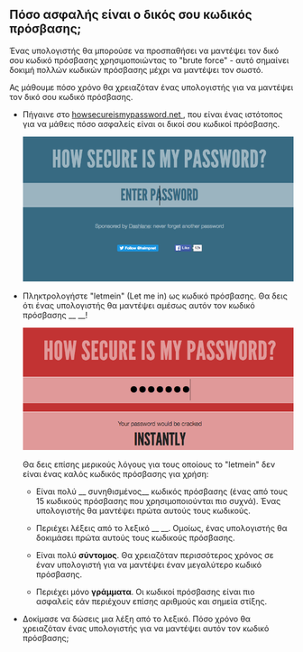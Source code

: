 ## Πόσο ασφαλής είναι ο δικός σου κωδικός πρόσβασης;

Ένας υπολογιστής θα μπορούσε να προσπαθήσει να μαντέψει τον δικό σου κωδικό πρόσβασης χρησιμοποιώντας το "brute force" - αυτό σημαίνει δοκιμή πολλών κωδικών πρόσβασης μέχρι να μαντέψει τον σωστό.

Ας μάθουμε πόσο χρόνο θα χρειαζόταν ένας υπολογιστής για να μαντέψει τον δικό σου κωδικό πρόσβασης.



+ Πήγαινε στο <a href="https://howsecureismypassword.net/" target="_blank"> howsecureismypassword.net </a>, που είναι ένας ιστότοπος για να μάθεις πόσο ασφαλείς είναι οι δικοί σου κωδικοί πρόσβασης.

    ![στιγμιότυπο οθόνης](images/passwords-secure.png)

+ Πληκτρολογήστε "letmein" (Let me in) ως κωδικό πρόσβασης. Θα δεις ότι ένας υπολογιστής θα μαντέψει αμέσως αυτόν τον κωδικό πρόσβασης __ __!

    ![στιγμιότυπο οθόνης](images/passwords-letmein.png)

    Θα δεις επίσης μερικούς λόγους για τους οποίους το "letmein" δεν είναι ένας καλός κωδικός πρόσβασης για χρήση:

    + Είναι πολύ __ συνηθισμένος__ κωδικός πρόσβασης (ένας από τους 15 κωδικούς πρόσβασης που χρησιμοποιούνται πιο συχνά). Ένας υπολογιστής θα μαντέψει πρώτα αυτούς τους κωδικούς.

    + Περιέχει λέξεις από το λεξικό __ __. Ομοίως, ένας υπολογιστής θα δοκιμάσει πρώτα αυτούς τους κωδικούς πρόσβασης.

    + Είναι πολύ __σύντομος__. Θα χρειαζόταν περισσότερος χρόνος σε έναν υπολογιστή για να μαντέψει έναν μεγαλύτερο κωδικό πρόσβασης.

    + Περιέχει μόνο __γράμματα__. Οι κωδικοί πρόσβασης είναι πιο ασφαλείς εάν περιέχουν επίσης αριθμούς και σημεία στίξης.

+ Δοκίμασε να δώσεις μια λέξη από το λεξικό. Πόσο χρόνο θα χρειαζόταν ένας υπολογιστής για να μαντέψει αυτόν τον κωδικό πρόσβασης; 

